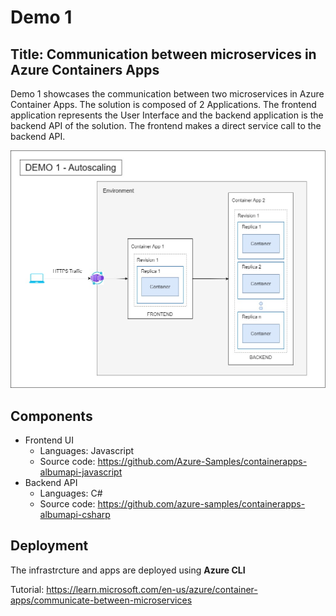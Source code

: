 # Demo 1

## Title: Communication between microservices in Azure Containers Apps

Demo 1 showcases the communication between two microservices in Azure Container Apps. The solution is composed of 2 Applications. The frontend application represents the User Interface and the backend application is the backend API of the solution. The frontend makes a direct service call to the backend API.

![Demo 1](./img/demo1-comms-between-2-microservices-autoscaling.jpg)

## Components

- Frontend UI
    - Languages: Javascript
    - Source code: https://github.com/Azure-Samples/containerapps-albumapi-javascript
- Backend API
    - Languages: C#
    - Source code: https://github.com/azure-samples/containerapps-albumapi-csharp

## Deployment

The infrastrcture and apps are deployed using **Azure CLI** 

Tutorial: https://learn.microsoft.com/en-us/azure/container-apps/communicate-between-microservices